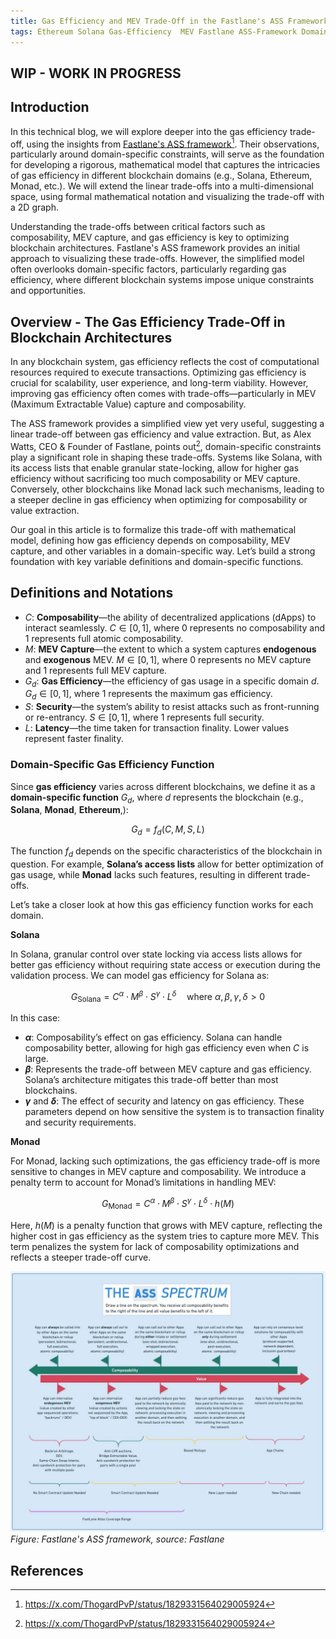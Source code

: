 ```yaml
---
title: Gas Efficiency and MEV Trade-Off in the Fastlane's ASS Framework - A Deep Dive into Domain-Specific Blockchain Constraints
tags: Ethereum Solana Gas-Efficiency  MEV Fastlane ASS-Framework Domain-Specific-Blockchain-Constraints composability MEV-capture
---
```


## WIP - WORK IN PROGRESS

## Introduction

In this technical blog, we will explore deeper into the gas efficiency trade-off, using the insights from [Fastlane's ASS framework](https://x.com/ThogardPvP/status/1829331564029005924)[^1]. Their observations, particularly around domain-specific constraints, will serve as the foundation for developing a rigorous, mathematical model that captures the intricacies of gas efficiency in different blockchain domains (e.g., Solana, Ethereum, Monad, etc.). We will extend the linear trade-offs into a multi-dimensional space, using formal mathematical notation and visualizing the trade-off with a 2D graph.

Understanding the trade-offs between critical factors such as composability, MEV capture, and gas efficiency is key to optimizing blockchain architectures. Fastlane's ASS framework provides an initial approach to visualizing these trade-offs. However, the simplified model often overlooks domain-specific factors, particularly regarding gas efficiency, where different blockchain systems impose unique constraints and opportunities.

## Overview - The Gas Efficiency Trade-Off in Blockchain Architectures

In any blockchain system, gas efficiency reflects the cost of computational resources required to execute transactions. Optimizing gas efficiency is crucial for scalability, user experience, and long-term viability. However, improving gas efficiency often comes with trade-offs—particularly in MEV (Maximum Extractable Value) capture and composability.

The ASS framework provides a simplified view yet very useful, suggesting a linear trade-off between gas efficiency and value extraction. But, as Alex Watts, CEO & Founder of Fastlane, points out[^1], domain-specific constraints play a significant role in shaping these trade-offs. Systems like Solana, with its access lists that enable granular state-locking, allow for higher gas efficiency without sacrificing too much composability or MEV capture. Conversely, other blockchains like Monad lack such mechanisms, leading to a steeper decline in gas efficiency when optimizing for composability or value extraction.

Our goal in this article is to formalize this trade-off with mathematical model, defining how gas efficiency depends on composability, MEV capture, and other variables in a domain-specific way. Let’s build a strong foundation with key variable definitions and domain-specific functions.

## Definitions and Notations

- $C$: **Composability**—the ability of decentralized applications (dApps) to interact seamlessly. $C \in [0, 1]$, where 0 represents no composability and 1 represents full atomic composability.
- $M$: **MEV Capture**—the extent to which a system captures **endogenous** and **exogenous** MEV. $M \in [0, 1]$, where 0 represents no MEV capture and 1 represents full MEV capture.
- $G_d$: **Gas Efficiency**—the efficiency of gas usage in a specific domain $d$. $G_d \in [0, 1]$, where 1 represents the maximum gas efficiency.
- $S$: **Security**—the system’s ability to resist attacks such as front-running or re-entrancy. $S \in [0, 1]$, where 1 represents full security.
- $L$: **Latency**—the time taken for transaction finality. Lower values represent faster finality.

### Domain-Specific Gas Efficiency Function

Since **gas efficiency** varies across different blockchains, we define it as a **domain-specific function** $G_d$, where $d$ represents the blockchain (e.g., **Solana**, **Monad**, **Ethereum**,):


$$G_d = f_d(C, M, S, L)$$


The function $f_d$ depends on the specific characteristics of the blockchain in question. For example, **Solana’s access lists** allow for better optimization of gas usage, while **Monad** lacks such features, resulting in different trade-offs.

Let’s take a closer look at how this gas efficiency function works for each domain.

**Solana**

In Solana, granular control over state locking via access lists allows for better gas efficiency without requiring state access or execution during the validation process. We can model gas efficiency for Solana as:


$$G_{\text{Solana}} = C^\alpha \cdot M^\beta \cdot S^\gamma \cdot L^\delta \quad \text{where } \alpha, \beta, \gamma, \delta > 0$$


In this case:
- **$\alpha$**: Composability’s effect on gas efficiency. Solana can handle composability better, allowing for high gas efficiency even when $C$ is large.
- **$\beta$**: Represents the trade-off between MEV capture and gas efficiency. Solana’s architecture mitigates this trade-off better than most blockchains.
- **$\gamma$** and **$\delta$**: The effect of security and latency on gas efficiency. These parameters depend on how sensitive the system is to transaction finality and security requirements.

**Monad**

For Monad, lacking such optimizations, the gas efficiency trade-off is more sensitive to changes in MEV capture and composability. We introduce a penalty term to account for Monad’s limitations in handling MEV:


$$G_{\text{Monad}} = C^\alpha \cdot M^\beta \cdot S^\gamma \cdot L^\delta \cdot h(M)$$


Here, $h(M)$ is a penalty function that grows with MEV capture, reflecting the higher cost in gas efficiency as the system tries to capture more MEV. This term penalizes the system for lack of composability optimizations and reflects a steeper trade-off curve.



![Fastlane's ASS framework](/assets/images/20240901/ASS-Spectrum-MEV-composability-landscape.jpg)
_Figure: Fastlane's ASS framework, source: Fastlane_

## References
[^1]: https://x.com/ThogardPvP/status/1829331564029005924
